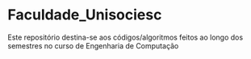 # Faculdade_Unisociesc

Este repositório destina-se aos códigos/algoritmos feitos ao longo dos semestres no curso de Engenharia de Computação
